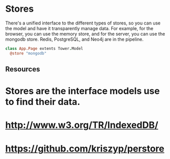 # Stores

There's a unified interface to the different types of stores, so you can use the model and have it transparently manage data.  For example, for the browser, you can use the memory store, and for the server, you can use the mongodb store.  Redis, PostgreSQL, and Neo4j are in the pipeline.

``` coffeescript
class App.Page extents Tower.Model
  @store "mongodb"
```

## Resources

# Stores are the interface models use to find their data.
# http://www.w3.org/TR/IndexedDB/
# https://github.com/kriszyp/perstore

